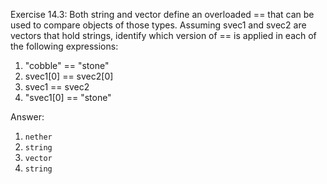 Exercise 14.3: Both string and vector define an overloaded == that can
be used to compare objects of those types. Assuming svec1 and svec2 are
vectors that hold strings, identify which version of == is applied in each
of the following expressions:

1. "cobble" == "stone"
2. svec1[0] == svec2[0]
3. svec1 == svec2
4. "svec1[0] == "stone" 

Answer:

1. `nether`
2. `string`
3. `vector`
4. `string`
